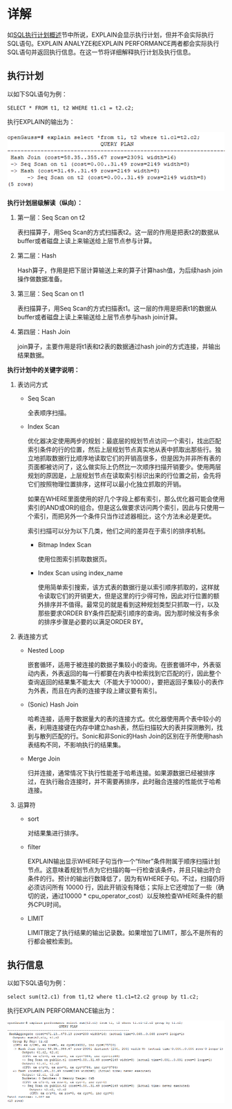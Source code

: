 # 详解<a name="ZH-CN_TOPIC_0289899920"></a>

如[SQL执行计划概述](SQL执行计划概述.md)节中所说，EXPLAIN会显示执行计划，但并不会实际执行SQL语句。EXPLAIN ANALYZE和EXPLAIN PERFORMANCE两者都会实际执行SQL语句并返回执行信息。在这一节将详细解释执行计划及执行信息。

## 执行计划<a name="zh-cn_topic_0283137659_zh-cn_topic_0237121511_zh-cn_topic_0073548188_section5369140493714"></a>

以如下SQL语句为例：

```
SELECT * FROM t1, t2 WHERE t1.c1 = t2.c2;
```

执行EXPLAIN的输出为：

![](figures/zh-cn_image_0289900952.png)

**执行计划层级解读（纵向）：**

1.  第一层：Seq Scan on t2

    表扫描算子，用Seq Scan的方式扫描表t2。这一层的作用是把表t2的数据从buffer或者磁盘上读上来输送给上层节点参与计算。

2.  第二层：Hash

    Hash算子，作用是把下层计算输送上来的算子计算hash值，为后续hash join操作做数据准备。

3.  第三层：Seq Scan on t1

    表扫描算子，用Seq Scan的方式扫描表t1。这一层的作用是把表t1的数据从buffer或者磁盘上读上来输送给上层节点参与hash join计算。

4.  第四层：Hash Join

    join算子，主要作用是将t1表和t2表的数据通过hash join的方式连接，并输出结果数据。


**执行计划中的关键字说明：**

1.  表访问方式
    -   Seq Scan

        全表顺序扫描。

    -   Index Scan

        优化器决定使用两步的规划：最底层的规划节点访问一个索引，找出匹配索引条件的行的位置，然后上层规划节点真实地从表中抓取出那些行。独立地抓取数据行比顺序地读取它们的开销高很多，但是因为并非所有表的页面都被访问了，这么做实际上仍然比一次顺序扫描开销要少。使用两层规划的原因是，上层规划节点在读取索引标识出来的行位置之前，会先将它们按照物理位置排序，这样可以最小化独立抓取的开销。

        如果在WHERE里面使用的好几个字段上都有索引，那么优化器可能会使用索引的AND或OR的组合。但是这么做要求访问两个索引，因此与只使用一个索引，而把另外一个条件只当作过滤器相比，这个方法未必是更优。

        索引扫描可以分为以下几类，他们之间的差异在于索引的排序机制。

        -   Bitmap Index Scan

            使用位图索引抓取数据页。

        -   Index Scan using index\_name

            使用简单索引搜索，该方式表的数据行是以索引顺序抓取的，这样就令读取它们的开销更大，但是这里的行少得可怜，因此对行位置的额外排序并不值得。最常见的就是看到这种规划类型只抓取一行，以及那些要求ORDER BY条件匹配索引顺序的查询。因为那时候没有多余的排序步骤是必要的以满足ORDER BY。



2.  表连接方式
    -   Nested Loop

        嵌套循环，适用于被连接的数据子集较小的查询。在嵌套循环中，外表驱动内表，外表返回的每一行都要在内表中检索找到它匹配的行，因此整个查询返回的结果集不能太大（不能大于10000），要把返回子集较小的表作为外表，而且在内表的连接字段上建议要有索引。

    -   \(Sonic\) Hash Join

        哈希连接，适用于数据量大的表的连接方式。优化器使用两个表中较小的表，利用连接键在内存中建立hash表，然后扫描较大的表并探测散列，找到与散列匹配的行。Sonic和非Sonic的Hash Join的区别在于所使用hash表结构不同，不影响执行的结果集。

    -   Merge Join

        归并连接，通常情况下执行性能差于哈希连接。如果源数据已经被排序过，在执行融合连接时，并不需要再排序，此时融合连接的性能优于哈希连接。


3.  运算符
    -   sort

        对结果集进行排序。

    -   filter

        EXPLAIN输出显示WHERE子句当作一个“filter”条件附属于顺序扫描计划节点。这意味着规划节点为它扫描的每一行检查该条件，并且只输出符合条件的行。预计的输出行数降低了，因为有WHERE子句。不过，扫描仍将必须访问所有 10000 行，因此开销没有降低；实际上它还增加了一些（确切的说，通过10000 \* cpu\_operator\_cost）以反映检查WHERE条件的额外CPU时间。

    -   LIMIT

        LIMIT限定了执行结果的输出记录数。如果增加了LIMIT，那么不是所有的行都会被检索到。



## 执行信息<a name="zh-cn_topic_0283137659_zh-cn_topic_0237121511_zh-cn_topic_0073548188_section665450193752"></a>

以如下SQL语句为例：

```
select sum(t2.c1) from t1,t2 where t1.c1=t2.c2 group by t1.c2;
```

执行EXPLAIN PERFORMANCE输出为：

![](figures/zh-cn_image_0289900964.png)

